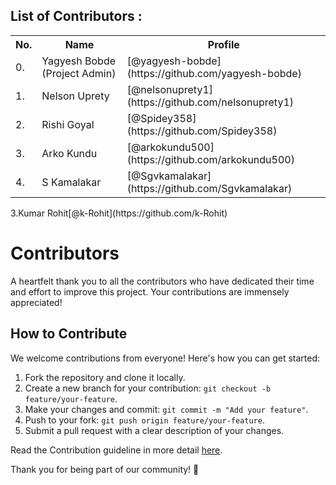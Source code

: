 ## List of Contributors :
<table>
<tr><th>No.</th><th>Name</th><th>Profile</th></tr>
<tr><td>0.</td><td>Yagyesh Bobde (Project Admin)</td><td>[@yagyesh-bobde](https://github.com/yagyesh-bobde)</td></tr>
<tr><td>1.</td><td>Nelson Uprety</td><td>[@nelsonuprety1](https://github.com/nelsonuprety1)</td></tr>
<tr><td>2.</td><td>Rishi Goyal</td><td>[@Spidey358](https://github.com/Spidey358)</td></tr>
<tr><td>3.</td><td>Arko Kundu</td><td>[@arkokundu500](https://github.com/arkokundu500)</td></tr>
<tr><td>4.</td><td>S Kamalakar</td><td>[@Sgvkamalakar](https://github.com/Sgvkamalakar)</td></tr></table>
<tr><td>3.</td><td>Kumar Rohit</td><td>[@k-Rohit](https://github.com/k-Rohit)</td></tr></table>

# Contributors

A heartfelt thank you to all the contributors who have dedicated their time and effort to improve this project. Your contributions are immensely appreciated!

## How to Contribute

We welcome contributions from everyone! Here's how you can get started:

1. Fork the repository and clone it locally.
2. Create a new branch for your contribution: `git checkout -b feature/your-feature`.
3. Make your changes and commit: `git commit -m "Add your feature"`.
4. Push to your fork: `git push origin feature/your-feature`.
5. Submit a pull request with a clear description of your changes.

Read the Contribution guideline in more detail [here]().

Thank you for being part of our community! 🙌
